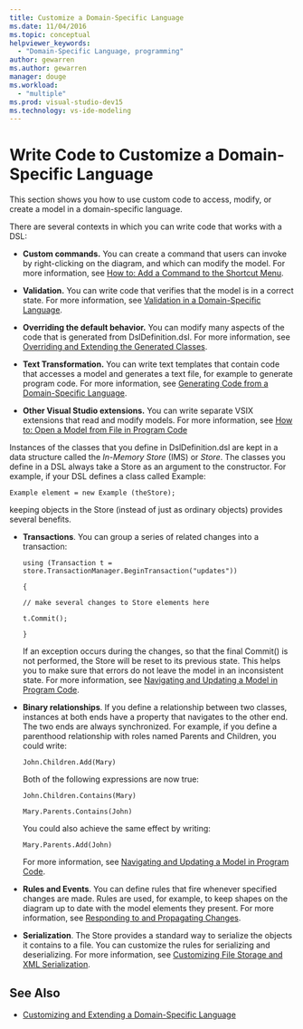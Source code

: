 ```yaml
---
title: Customize a Domain-Specific Language
ms.date: 11/04/2016
ms.topic: conceptual
helpviewer_keywords:
  - "Domain-Specific Language, programming"
author: gewarren
ms.author: gewarren
manager: douge
ms.workload:
  - "multiple"
ms.prod: visual-studio-dev15
ms.technology: vs-ide-modeling
---
```

# Write Code to Customize a Domain-Specific Language

This section shows you how to use custom code to access, modify, or create a model in a domain-specific language.

There are several contexts in which you can write code that works with a DSL:

-   **Custom commands.** You can create a command that users can invoke by right-clicking on the diagram, and which can modify the model. For more information, see [How to: Add a Command to the Shortcut Menu](../modeling/how-to-add-a-command-to-the-shortcut-menu.md).

-   **Validation.** You can write code that verifies that the model is in a correct state. For more information, see [Validation in a Domain-Specific Language](../modeling/validation-in-a-domain-specific-language.md).

-   **Overriding the default behavior.** You can modify many aspects of the code that is generated from DslDefinition.dsl. For more information, see [Overriding and Extending the Generated Classes](../modeling/overriding-and-extending-the-generated-classes.md).

-   **Text Transformation.** You can write text templates that contain code that accesses a model and generates a text file, for example to generate program code. For more information, see [Generating Code from a Domain-Specific Language](../modeling/generating-code-from-a-domain-specific-language.md).

-   **Other Visual Studio extensions.** You can write separate VSIX extensions that read and modify models. For more information, see [How to: Open a Model from File in Program Code](../modeling/how-to-open-a-model-from-file-in-program-code.md)

Instances of the classes that you define in DslDefinition.dsl are kept in a data structure called the *In-Memory Store* (IMS) or *Store*. The classes you define in a DSL always take a Store as an argument to the constructor. For example, if your DSL defines a class called Example:

`Example element = new Example (theStore);`

keeping objects in the Store (instead of just as ordinary objects) provides several benefits.

-   **Transactions**. You can group a series of related changes into a transaction:

     `using (Transaction t = store.TransactionManager.BeginTransaction("updates"))`

     `{`

     `// make several changes to Store elements here`

     `t.Commit();`

     `}`

     If an exception occurs during the changes, so that the final Commit() is not performed, the Store will be reset to its previous state. This helps you to make sure that errors do not leave the model in an inconsistent state. For more information, see [Navigating and Updating a Model in Program Code](../modeling/navigating-and-updating-a-model-in-program-code.md).

-   **Binary relationships**. If you define a relationship between two classes, instances at both ends have a property that navigates to the other end. The two ends are always synchronized. For example, if you define a parenthood relationship with roles named Parents and Children, you could write:

     `John.Children.Add(Mary)`

     Both of the following expressions are now true:

     `John.Children.Contains(Mary)`

     `Mary.Parents.Contains(John)`

     You could also achieve the same effect by writing:

     `Mary.Parents.Add(John)`

     For more information, see [Navigating and Updating a Model in Program Code](../modeling/navigating-and-updating-a-model-in-program-code.md).

-   **Rules and Events**. You can define rules that fire whenever specified changes are made. Rules are used, for example, to keep shapes on the diagram up to date with the model elements they present. For more information, see [Responding to and Propagating Changes](../modeling/responding-to-and-propagating-changes.md).

-   **Serialization**. The Store provides a standard way to serialize the objects it contains to a file. You can customize the rules for serializing and deserializing. For more information, see [Customizing File Storage and XML Serialization](../modeling/customizing-file-storage-and-xml-serialization.md).

## See Also

- [Customizing and Extending a Domain-Specific Language](../modeling/customizing-and-extending-a-domain-specific-language.md)